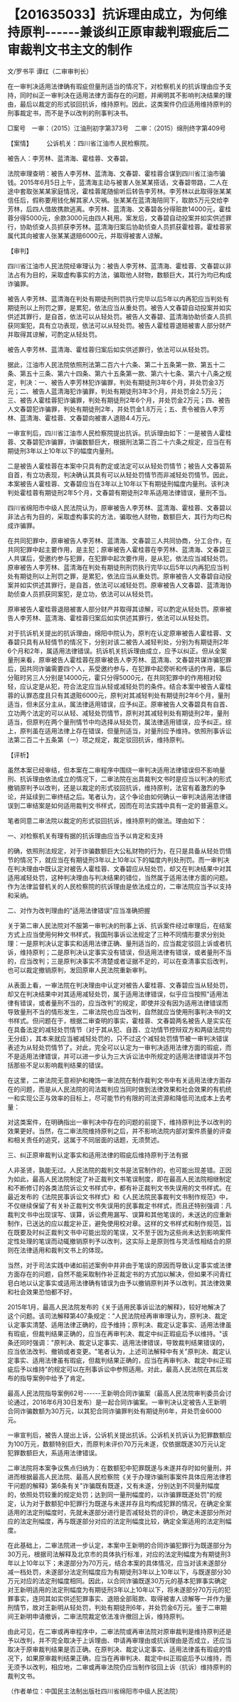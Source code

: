 # 【201635033】抗诉理由成立，为何维持原判------兼谈纠正原审裁判瑕疵后二审裁判文书主文的制作

文/罗书平 谭红（二审审判长）

在一审判决适用法律确有瑕疵但量刑适当的情况下，对检察机关的抗诉理由应予支持，同时纠正一审判决在适用法律方面存在的问题，并阐明其不影响判决结果的理由，最后以裁定的形式驳回抗诉，维持原判。因此，这类案件仍应适用维持原判的刑事裁定书，而不是予以改判的刑事判决书。

□案号　一审：（2015）江油刑初字第373号　二审：（2015）绵刑终字第409号

【案情】 　　公诉机关：四川省江油市人民检察院。

被告人：李芳林、蓝清海、霍桂蓉、文春碧。

法院审理查明：被告人李芳林、蓝清海、文春碧、霍桂蓉合谋到四川省江油市骗钱。2015年6月5日上午，蓝清海主动与被害人张某某搭话，文春碧带路，二人在途中套取张某某家庭情况，霍桂蓉尾随偷听后转告李芳林。李芳林以此取得张某某信任后，假称要用钱化解其家人灾祸。张某某在蓝清海陪同下，取款5万元交给李芳林，后四人借故携款逃离。李芳林、蓝清海、文春碧各分得赃款14000元，霍桂蓉分得5000元，余款3000元由四人耗用。案发后，文春碧自动投案并如实供述罪行，协助侦查人员抓获李芳林。蓝清海归案后协助侦查人员抓获霍桂蓉。霍桂蓉家属代其向被害人张某某退赔6000元，并取得被害人谅解。

【审判】

四川省江油市人民法院经审理认为：被告人李芳林、蓝清海、霍桂蓉、文春碧以非法占有为目的，采取虚构事实的方法，骗取他人财物，数额巨大，其行为均已构成诈骗罪。

被告人李芳林、蓝清海在判处有期徒刑刑罚执行完毕以后5年以内再犯应当判处有期徒刑以上刑罚之罪，是累犯，依法应当从重处罚。被告人文春碧自动投案并如实供述其罪行，是自首，依法可以从轻处罚。被告人文春碧、蓝清海协助侦查人员抓获同案犯，具有立功表现，依法可以从轻处罚。被告人霍桂蓉退赔被害人部分财产并取得其谅解，可酌定从轻处罚。

被告人李芳林、蓝清海、霍桂蓉归案后如实供述罪行，依法可以从轻处罚。

据此，江油市人民法院依照刑法第二百六十六条、第二十五条第一款、第五十二条、第五十三条、第六十四条、第六十五条第一款、第六十七条、第六十八条之规定，判决：一、被告人李芳林犯诈骗罪，判处有期徒刑3年6个月，并处罚金3万元；二、被告人蓝清海犯诈骗罪，判处有期徒刑3年3个月，并处罚金2.5万元；三、被告人霍桂蓉犯诈骗罪，判处有期徒刑2年6个月，并处罚金2万元；四、被告人文春碧犯诈骗罪，判处有期徒刑2年，并处罚金1.8万元；五、责令被告人李芳林、蓝清海、霍桂蓉、文春碧向被害人退赔4.4万元。

一审宣判后，四川省江油市人民检察院提出抗诉。抗诉理由如下：一是被告人霍桂蓉、文春碧犯诈骗罪，诈骗数额巨大，根据刑法第二百二十六条之规定，应当在有期徒刑3年以上10年以下的幅度内量刑。

二是被告人霍桂蓉在本案中只具有酌定或法定可以从轻处罚情节；被告人文春碧系自首，有立功表现，判决确认其具有可以从轻处罚情节而非减轻处罚情节。因此，本案被告人霍桂蓉、文春碧应当在3年以上10年以下有期徒刑幅度内量刑。该判决判处霍桂蓉有期徒刑2年5个月，文春碧有期徒刑2年系适用法律错误，量刑不当。

四川省绵阳市中级人民法院认为，原审被告人李芳林、蓝清海、霍桂蓉、文春碧以非法占有为目的，采取虚构事实的方法，骗取他人财物，数额巨大，其行为均已构成诈骗罪。

在共同犯罪中，原审被告人李芳林、蓝清海、文春碧三人共同协商，分工合作，在共同犯罪中起主要作用，是主犯；原审被告人霍桂蓉在李芳林、蓝清海、文春碧三人共谋后，受邀约参与犯罪，在犯罪中起次要作用，是从犯，依法应当减轻处罚。原审被告人李芳林、蓝清海在判处有期徒刑刑罚执行完毕以后5年以内再犯应当判处有期徒刑以上刑罚之罪，是累犯，依法应当从重处罚。原审被告人文春碧自动投案并如实供述其罪行，是自首，依法可以减轻处罚。原审被告人文春碧、蓝清海协助侦查人员抓获同案犯，是立功，依法可以从轻处罚。

原审被告人霍桂蓉退赔被害人部分财产并取得其谅解，可以酌定从轻处罚。原审被告人李芳林、蓝清海、霍桂蓉归案后如实供述其罪行，依法可以从轻处罚。

对于抗诉机关提出的抗诉理由，绵阳中院认为，原判在认定原审被告人霍桂蓉、文春碧只具有从轻情节的情况下，分别对该二被告人减轻判处，分别为有期徒刑2年6个月和2年，属适用法律错误。抗诉机关抗诉理由成立，应予以纠正。但从全案量刑来看，原审被告人霍桂蓉在原审被告人李芳林、蓝清海、文春碧共谋诈骗犯罪后，因共同诈骗需要四个人，系受邀约参与，在犯罪中起旁听和传话的作用，事后分赃时另三人分别是14000元，霍只分得5000元，在共同犯罪中的作用相对较轻，应认定是从犯，符合法定应当从轻或减轻处罚的条件。结合本案中被告人霍桂蓉的认罪态度且只有其退赃6000元，原判对其减轻判处有期徒刑2年6个月，量刑适当，但未区分主从，属法律适用错误，应予纠正。原审被告人文春碧具有自首、立功两个法定的可以从轻、减轻处罚情节，原判对其减轻判处有期徒刑2年，量刑适当，但原判在两个量刑情节中均选择从轻处罚，属法律适用错误，应予纠正。综上，原判虽在适用法律上存在错误，但量刑适当，对量刑应予维持。依照刑事诉讼法第二百二十五条第（一）项之规定，裁定驳回抗诉，维持原判。

【评析】

虽然本案已经审结，但本案在二审程序中围绕一审判决适用法律错误但不影响量刑、抗诉理由依法成立的情况下，二审法院在出具裁判文书时是应当以判决的形式撤销原判予以改判，还是以裁定的形式驳回抗诉，维持原判，法官有着激烈的争论，并延续到二审终结之后。笔者认为，这个争论由如何确认一审判决适用法律错误到二审结案是如何适用裁判文书样式，因而在司法实践中具有一定的普遍意义。

笔者同意二审法院以裁定的形式驳回抗诉，维持原判的做法。理由如下：

一、对检察机关有理有据的抗诉理由应当予以肯定和支持

的确，依照刑法规定，对于诈骗数额巨大公私财物的行为，在只是具备从轻处罚情节的情况下，就应当在有期徒刑3年以上10年以下的幅度内判处刑罚。而一审判决在判决理由中既认定对被告人霍桂蓉、文春碧应从轻处罚，却又在判决结果中对其适用减轻处罚，这种判决理由与判决结果的错位，当然属于适用法律方面的问题。作为法律监督机关的人民检察院的抗诉理由是依法成立的，二审法院应当予以支持和采纳。

二、对作为改判理由的"适用法律错误"应当准确把握

关于第二审人民法院对不服第一审判决的刑事上诉、抗诉案件经过审理后，在结案方式上应当使用何种文书样式，我国刑事诉讼法规定了三种不同情形要求分别处理：一是原判决认定事实和适用法律正确、量刑适当的，应当裁定驳回上诉或者抗诉，维持原判；二是原判决认定事实没有错误，但适用法律有错误，或者量刑不当的，应当改判；三是原判决事实不清楚或者证据不足的，可以在查清事实后改判，也可以裁定撤销原判，发回原审人民法院重新审判。

从表面上看，一审法院在判决理由中认定对被告人霍桂蓉、文春碧应当从轻处罚，却又在判决结果中对其适用减轻处罚，属于适用法律错误，似乎应当按照"适用法律有错误，或者量刑不当的，应当改判"的规定，即使并没有因为适用法律错误而导致量刑不当的情形发生，二审法院也应当改判，自然就应当使用刑事判决书的文书样式。但问题在于，根据二审查明的事实，霍桂蓉、文春碧两名被告人是实实在在具备法定的减轻处罚情节（对于其从犯、自首、立功情节控辩双方和两级法院均无分歧），其本来就应当被减轻处罚的，只不过这个减轻处罚情节被一审判决错误表述为从轻处罚情节了。对此，完全可以认定为一审判决适用法律方面的瑕疵，而不是适用法律错误，并可以进一步认为三大诉讼法中所规定的适用法律错误并不包括那些不足以影响裁判结果的错误。

在这里，二审法院无意袒护和掩饰一审法院在制作裁判文书中有关适用法律方面存在的问题，而是从人民法院的司法裁判应当同时做到法律效果和社会效果的有机统一和实现公正与效率的目标上，尽可能节约有限的司法资源和降低司法成本上去考量：

对这类案件，在明确指出一审判决中存在的问题的前提下，维持原判比予以改判的效果更好。当然，在二审法院维持原判之后，并不影响法院内部对案件质量的评查和相关责任的追究，这属于不同层面的话题，无须赘述。

三、纠正原审裁判认定事实和适用法律的瑕疵后维持原判于法有据

人非圣贤，孰能无过。人民法院的裁判文书是法官制作的，也可能出现差错。正因为如此，最高人民法院制定了补正裁判文书笔误制度，即在最高人民法院相继制定和不断修订的各类法院诉讼文书样式中，都有补正裁判文书失误用的文书样式。在最近发布的《法院民事诉讼文书样式》和《人民法院民事裁判文书制作规范》中，不仅继续保留了有关补正裁判文书失误用的民事裁定书样式，而且还特别强调：凡裁判文书中出现误写、误算，诉讼费用漏写、误算和其他笔误的，未送达的应重新制作，已送达的应以裁定补正，避免使用校对章。这样的文书样式和制作规范，旨在既要及时纠正裁判文书中可能出现的笔误，又不至于因为这些尚未达到影响案件定性处理的笔误而动辄撤销原判予以改判，这实际上是原则性与灵活性相结合的原则在法律适用和裁判文书上的体现。

当然，对于司法实践中诸如前述案例中并非由于笔误的原因而导致认定事实或法律方面存在的问题，自然不能采取制作补正裁定书的方式加以解决，但如果不问青红皂白地以认定事实或适用法律确有错误为由予以撤销原判并予以改判，其法律效果和社会效果恐怕都不好。

2015年1月，最高人民法院发布的《关于适用民事诉讼法的解释》，较好地解决了这个问题。该司法解释第407条规定："人民法院经再审审理认为，原判决、裁定认定事实清楚、适用法律正确的，应予维持；原判决、裁定认定事实、适用法律虽有瑕疵，但裁判结果正确的，应当在再审判决、裁定中纠正瑕疵后予以维持。"该条还同时强调："原判决、裁定认定事实、适用法律错误，导致裁判结果错误的，应当依法改判、撤销或者变更。"笔者认为，上述司法解释中有关"原判决、裁定认定事实、适用法律虽有瑕疵，但裁判结果正确的，应当在再审判决、裁定中纠正瑕疵后予以维持"的规定可以在刑事诉讼中参照适用。对此，最高人民法院在其后发布的指导案例中给予了肯定。

最高人民法院指导案例62号------王新明合同诈骗案（最高人民法院审判委员会讨论通过，2016年6月30日发布）是一起合同诈骗案。一审判决认定被告人王新明合同诈骗数额为30万元，以其犯合同诈骗罪判处有期徒刑6年，并处罚金6000元。

一审宣判后，被告人提出上诉，公诉机关提出抗诉。公诉机关抗诉认为犯罪数额应为100万元，数额特别巨大，而原判未评价70万元未遂，仅依据既遂30万元认定犯罪数额巨大，系适用法律错误。

二审法院将本案争议焦点归纳为：在数额犯中犯罪既遂与未遂并存时如何量刑，并进而根据最高人民法院、最高人民检察院《关于办理诈骗刑事案件具体应用法律若干问题的解释》第6条有关"诈骗既有既遂，又有未遂，分别达到不同量刑幅度的，依照处罚较重的规定处罚；达到同一量刑幅度的，以诈骗罪既遂处罚"的规定，认为对于数额犯中犯罪行为既遂与未遂并存且均构成犯罪的情况，在确定全案适用的法定刑幅度时，先就未遂部分进行是否减轻处罚的评价，确定未遂部分所对应的法定刑幅度，再与既遂部分对应的法定刑幅度比较，确定全案适用的法定刑幅度。

在此基础上，二审法院进一步认定，本案中王新明的合同诈骗犯罪行为既遂部分为30万元，根据司法解释及北京市的具体执行标准，对应的法定刑幅度为有期徒刑3年以上10年以下；未遂部分为70万元，结合本案的具体情况，应当对该未遂部分减一档处罚，未遂部分法定刑幅度应为有期徒刑3年以上10年以下，与既遂部分30万元对应的法定刑幅度相同。因此，以合同诈骗既遂30万元的基本犯罪事实确定对王新明适用的法定刑幅度为有期徒刑3年以上10年以下，将未遂部分70万元的犯罪事实，连同其如实供述犯罪事实、退赔全部赃款、取得被害人谅解等一并作为量刑情节，故对王新明从轻处罚，判处有期徒刑6年，并处罚金6万元。鉴于二审期间王新明申请撤诉，二审法院裁定依法准许撤回上诉，维持原判。

由此可见，在二审或再审程序中，二审法院或再审法院对原审裁判是维持原判还是予以改判，并不完全取决于上诉理由、申请再审理由或抗诉理由是否成立，还应当取决于原审裁判结果是否正确。在原判决、裁定认定事实、适用法律虽有瑕疵的情况下，如果原审裁判结果正确，应当在再审判决、裁定中纠正瑕疵后予以维持，而无须予以改判，相应地，二审或再审法院仍应当制作驳回上诉（抗诉）维持原判的裁判文书。

（作者单位：中国民主法制出版社四川省绵阳市中级人民法院）